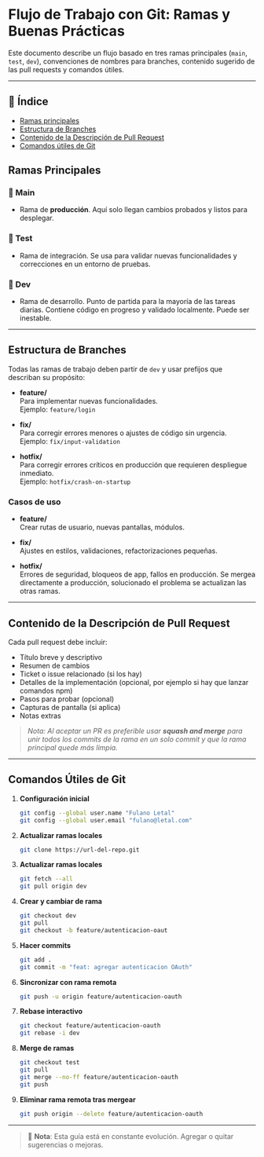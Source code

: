# Flujo de Trabajo con Git: Ramas y Buenas Prácticas

Este documento describe un flujo basado en tres ramas principales (`main`, `test`, `dev`), convenciones de nombres para branches, contenido sugerido de las pull requests y comandos útiles.

---

## 📑 Índice

* [Ramas principales](#ramas-principales)
* [Estructura de Branches](#estructura-de-branches)
* [Contenido de la Descripción de Pull Request](#contenido-de-la-descripción-de-pull-request)
* [Comandos útiles de Git](#comandos-útiles-de-git)

## Ramas Principales

### 🚀 Main 
  - Rama de **producción**. Aquí solo llegan cambios probados y listos para desplegar.  

### 🧪 Test
  - Rama de integración. Se usa para validar nuevas funcionalidades y correcciones en un entorno de pruebas.  

### 🔧 Dev
  - Rama de desarrollo. Punto de partida para la mayoría de las tareas diarias. Contiene código en progreso y validado localmente. Puede ser inestable.

---

## Estructura de Branches

Todas las ramas de trabajo deben partir de `dev` y usar prefijos que describan su propósito:

- **feature/**  
  Para implementar nuevas funcionalidades.  
  Ejemplo: `feature/login` 

- **fix/**  
  Para corregir errores menores o ajustes de código sin urgencia.  
  Ejemplo: `fix/input-validation`  

- **hotfix/**  
  Para corregir errores críticos en producción que requieren despliegue inmediato.  
  Ejemplo: `hotfix/crash-on-startup`  

### Casos de uso

- **feature/**  
  Crear rutas de usuario, nuevas pantallas, módulos.  

- **fix/**  
  Ajustes en estilos, validaciones, refactorizaciones pequeñas.  

- **hotfix/**  
  Errores de seguridad, bloqueos de app, fallos en producción. Se mergea directamente a producción, solucionado el problema se actualizan las otras ramas.

---

## Contenido de la Descripción de Pull Request

Cada pull request debe incluir:

- Título breve y descriptivo  
- Resumen de cambios  
- Ticket o issue relacionado (si los hay)
- Detalles de la implementación (opcional, por ejemplo si hay que lanzar comandos npm)
- Pasos para probar (opcional)
- Capturas de pantalla (si aplica)  
- Notas extras

> _Nota: Al aceptar un PR es preferible usar **squash and merge** para unir todos los commits de la rama en un solo commit y que la rama principal quede más limpia._

---

## Comandos Útiles de Git

1. **Configuración inicial**  
   ```bash
   git config --global user.name "Fulano Letal"
   git config --global user.email "fulano@letal.com"
2. **Actualizar ramas locales**
    ```bash
    git clone https://url-del-repo.git
3. **Actualizar ramas locales**
    ```bash
    git fetch --all
    git pull origin dev
4. **Crear y cambiar de rama**
    ```bash
    git checkout dev
    git pull
    git checkout -b feature/autenticacion-oaut
5. **Hacer commits**
    ```bash
    git add .
    git commit -m "feat: agregar autenticacion OAuth"
6. **Sincronizar con rama remota**
    ```bash 
    git push -u origin feature/autenticacion-oauth
7. **Rebase interactivo**
    ```bash
    git checkout feature/autenticacion-oauth
    git rebase -i dev
8. **Merge de ramas**
    ```bash
    git checkout test
    git pull
    git merge --no-ff feature/autenticacion-oauth
    git push
9. **Eliminar rama remota tras mergear**
    ```bash
    git push origin --delete feature/autenticacion-oauth

---

> 📝 **Nota**: Esta guía está en constante evolución. Agregar o quitar sugerencias o mejoras.